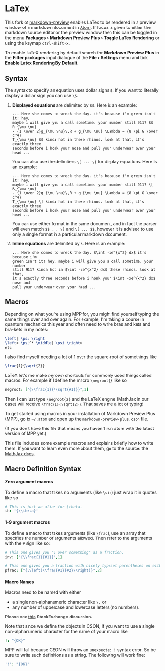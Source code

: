 # LaTex

This fork of [markdown-preview](https://github.com/atom/markdown-preview)
enables LaTex to be rendered in a preview window of a markdown document in
[Atom](https://atom.io/). If focus is given to either the markdown source editor
or the preview window then this can be toggled in the menu **Packages &rsaquo;
Markdown Preview Plus &rsaquo; Toggle LaTex Rendering** or using the keymap
`ctrl-shift-x`.

To enable LaTeX rendering by default search for **Markdown Preview Plus** in the
**Filter packages** input dialogue of the **File &rsaquo; Settings** menu and
tick **Enable Latex Rendering By Default**.

## Syntax

The syntax to specify an equation uses dollar signs `$`. If you want to
literally display a dollar sign you can use `\$`.

1.  **Displayed equations** are delimited by `$$`. Here is an example:

    ````
    ... Here she comes to wreck the day. it's because i'm green isn't it! hey,
    maybe i will give you a call sometime. your number still 911? $$ R_{\mu \nu}
    - {1 \over 2}g_{\mu \nu}\,R + g_{\mu \nu} \Lambda = {8 \pi G \over c^4}
    T_{\mu \nu} $$ kinda hot in these rhinos. look at that, it's exactly three
    seconds before i honk your nose and pull your underwear over your head ...
    ````

    You can also use the delimiters `\[ ... \]` for display equations. Here is
    an example:

    ````
    ... Here she comes to wreck the day. it's because i'm green isn't it! hey,
    maybe i will give you a call sometime. your number still 911? \[ R_{\mu \nu}
    - {1 \over 2}g_{\mu \nu}\,R + g_{\mu \nu} \Lambda = {8 \pi G \over c^4}
    T_{\mu \nu} \] kinda hot in these rhinos. look at that, it's exactly three
    seconds before i honk your nose and pull your underwear over your head ...
    ````

    You can use either format in the same document, and in fact the parser will
    even match `$$ ... \]` and `\[ ... $$`, however it is advised to use only a
    single format in a particular markdown document.

2.  **Inline equations** are delimited by `$`. Here is an example:

    ````
    ... Here she comes to wreck the day. $\int -xe^{x^2} dx$ it's because i'm
    green isn't it! hey, maybe i will give you a call sometime. your number
    still 911? kinda hot in $\int -xe^{x^2} dx$ these rhinos. look at that,
    it's exactly three seconds before i honk your $\int -xe^{x^2} dx$ nose and
    pull your underwear over your head ...
    ````

## Macros

Depending on what you're using MPP for, you might find yourself typing the same
things over and over again. For example, I'm taking a course in quantum mechanics
this year and often need to write bras and kets and bra-kets in my notes:

```latex
\left| \psi \right
\left< \psi^* \middle| \psi \right>
etc
```

I also find myself needing a lot of 1 over the square-root of somethings like

```latex
\frac{1}{\sqrt{2}}
```

LaTeX let's me make *my own* shortcuts for commonly used things called macros.
For example if I define the macro `\negroot{}` like so

```cson
negroot: ["{\\frac{1}{\\sqrt{#1}}}",1]
```

Then I can just type `\negroot{2}` and the LaTeX engine (MathJax in our case) will
receive `\frac{1}{\sqrt{2}}`. That saves me a lot of typing!

To get started using macros in your installation of Markdown Preview Plus (MPP), go to
`~/.atom` and open up the `markdown-preview-plus.cson` file.

(If you don't have this file that means you haven't run atom with the latest version
of MPP yet.)

This file includes some example macros and explains briefly how to write them.
If you want to learn even more about them, go to the source: the [MathJax docs](http://docs.mathjax.org/en/latest/tex.html#defining-tex-macros).

## Macro Definition Syntax

#### Zero argument macros

To define a macro that takes no arguments (like `\sin`) just wrap it in quotes like so
```cson
# This is just an alias for \theta.
th: "{\\theta}"
```

#### 1-9 argument macros

To define a macro that takes arguments (like `\frac`), use an array that specifies
the number of arguments allowed. Then refer to the arguments with the `#` sign like so:
```cson
# This one gives you "1 over something" as a fraction.
inv: ["{\\frac{1}{#1}}",1]

# This one gives you a fraction with nicely typeset parentheses on either side.
pfrac: ["{\\left(\\frac{#1}{#2}\\right)}",2]
```

#### Macro Names

Macros need to be named with either
  * a single non-alphanumeric character like `\,` or
  * any number of uppercase and lowercase letters (no numbers).

Please see [this](http://tex.stackexchange.com/questions/66666/command-macro-name-cannot-include-numbers-and-symbols)
StackExchange discussion.

Note that since we define the objects in CSON, if you want to use a single non-alphanumeric
character for the name of your macro like

```cson
!: "{OK}"
```

MPP will fail because CSON will throw an `unexpected !` syntax error. So be sure to write such definitions as a string. The following will work fine:

```cson
'!': "{OK}"
```
